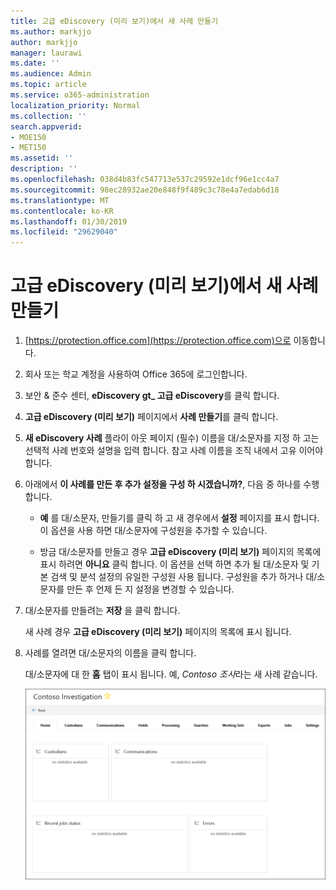 ```yaml
---
title: 고급 eDiscovery (미리 보기)에서 새 사례 만들기
ms.author: markjjo
author: markjjo
manager: laurawi
ms.date: ''
ms.audience: Admin
ms.topic: article
ms.service: o365-administration
localization_priority: Normal
ms.collection: ''
search.appverid:
- MOE150
- MET150
ms.assetid: ''
description: ''
ms.openlocfilehash: 038d4b83fc547713e537c29592e1dcf96e1cc4a7
ms.sourcegitcommit: 98ec28932ae20e848f9f489c3c78e4a7edab6d18
ms.translationtype: MT
ms.contentlocale: ko-KR
ms.lasthandoff: 01/30/2019
ms.locfileid: "29629040"
---
```

# <a name="create-a-new-case-in-advanced-ediscovery-preview"></a>고급 eDiscovery (미리 보기)에서 새 사례 만들기    

1. [https://protection.office.com](https://protection.office.com)으로 이동합니다.
    
2. 회사 또는 학교 계정을 사용하여 Office 365에 로그인합니다.
    
3. 보안 & 준수 센터, **eDiscovery gt_ 고급 eDiscovery**를 클릭 합니다.
 
4. **고급 eDiscovery (미리 보기)** 페이지에서 **사례 만들기**를 클릭 합니다.
    
5. **새 eDiscovery 사례** 플라이 아웃 페이지 (필수) 이름을 대/소문자를 지정 하 고는 선택적 사례 번호와 설명을 입력 합니다. 참고 사례 이름을 조직 내에서 고유 이어야 합니다.

6. 아래에서 **이 사례를 만든 후 추가 설정을 구성 하 시겠습니까?**, 다음 중 하나를 수행 합니다.

    - **예** 를 대/소문자, 만들기를 클릭 하 고 새 경우에서 **설정** 페이지를 표시 합니다. 이 옵션을 사용 하면 대/소문자에 구성원을 추가할 수 있습니다.
    
    - 방금 대/소문자를 만들고 경우 **고급 eDiscovery (미리 보기)** 페이지의 목록에 표시 하려면 **아니요** 클릭 합니다. 이 옵션을 선택 하면 추가 될 대/소문자 및 기본 검색 및 분석 설정의 유일한 구성원 사용 됩니다. 구성원을 추가 하거나 대/소문자를 만든 후 언제 든 지 설정을 변경할 수 있습니다.

7. 대/소문자를 만들려는 **저장** 을 클릭 합니다.

    새 사례 경우 **고급 eDiscovery (미리 보기)** 페이지의 목록에 표시 됩니다. 

8. 사례를 열려면 대/소문자의 이름을 클릭 합니다. 

    대/소문자에 대 한 **홈** 탭이 표시 됩니다. 예, *Contoso 조사*라는 새 사례 같습니다.

    ![고급 eDiscovery의 새로운 사례에 대 한 홈 탭](../media/newAeDcase.png)
